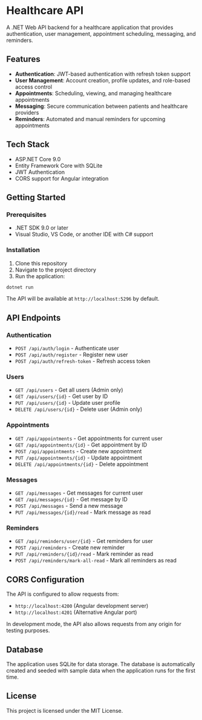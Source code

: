 # Healthcare API

A .NET Web API backend for a healthcare application that provides authentication, user management, appointment scheduling, messaging, and reminders.

## Features

- **Authentication**: JWT-based authentication with refresh token support
- **User Management**: Account creation, profile updates, and role-based access control
- **Appointments**: Scheduling, viewing, and managing healthcare appointments
- **Messaging**: Secure communication between patients and healthcare providers
- **Reminders**: Automated and manual reminders for upcoming appointments

## Tech Stack

- ASP.NET Core 9.0
- Entity Framework Core with SQLite
- JWT Authentication
- CORS support for Angular integration

## Getting Started

### Prerequisites

- .NET SDK 9.0 or later
- Visual Studio, VS Code, or another IDE with C# support

### Installation

1. Clone this repository
2. Navigate to the project directory
3. Run the application:

```bash
dotnet run
```

The API will be available at `http://localhost:5296` by default.

## API Endpoints

### Authentication

- `POST /api/auth/login` - Authenticate user
- `POST /api/auth/register` - Register new user
- `POST /api/auth/refresh-token` - Refresh access token

### Users

- `GET /api/users` - Get all users (Admin only)
- `GET /api/users/{id}` - Get user by ID
- `PUT /api/users/{id}` - Update user profile
- `DELETE /api/users/{id}` - Delete user (Admin only)

### Appointments

- `GET /api/appointments` - Get appointments for current user
- `GET /api/appointments/{id}` - Get appointment by ID
- `POST /api/appointments` - Create new appointment
- `PUT /api/appointments/{id}` - Update appointment
- `DELETE /api/appointments/{id}` - Delete appointment

### Messages

- `GET /api/messages` - Get messages for current user
- `GET /api/messages/{id}` - Get message by ID
- `POST /api/messages` - Send a new message
- `PUT /api/messages/{id}/read` - Mark message as read

### Reminders

- `GET /api/reminders/user/{id}` - Get reminders for user
- `POST /api/reminders` - Create new reminder
- `PUT /api/reminders/{id}/read` - Mark reminder as read
- `POST /api/reminders/mark-all-read` - Mark all reminders as read

## CORS Configuration

The API is configured to allow requests from:

- `http://localhost:4200` (Angular development server)
- `http://localhost:4201` (Alternative Angular port)

In development mode, the API also allows requests from any origin for testing purposes.

## Database

The application uses SQLite for data storage. The database is automatically created and seeded with sample data when the application runs for the first time.

## License

This project is licensed under the MIT License.
